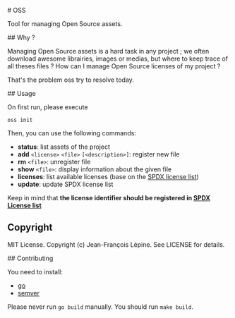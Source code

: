 # OSS

Tool for managing Open Source assets.

## Why ?

Managing Open Source assets is a hard task in any project ; we often download awesome librairies, images or medias, but 
where to keep trace of all theses files ? How can I manage Open Source licenses of my project ? 

That's the problem oss try to resolve today.

## Usage

On first run, please execute
    
    oss init
    
Then, you can use the following commands:

+ **status**: list assets of the project
+ **add** `<license>` `<file>` `[<description>]`: register new file
+ **rm** `<file>`: unregister file
+ **show** `<file>`: display information about the given file
+ **licenses**: list available licenses (base on the [SPDX license list]((http://spdx.org/licenses/)))
+ **update**: update SPDX license list

Keep in mind that **the license identifier should be registered in [SPDX License list](http://spdx.org/licenses/)**

## Copyright

MIT License. Copyright (c) Jean-François Lépine. See LICENSE for details.

## Contributing

You need to install:

+ [go](https://golang.org/)
+ [semver](https://github.com/flazz/semver/)

Please never run `go build` manually. You should run `make build`.
